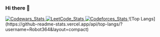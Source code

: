 ### Hi there 👋

<a href="https://www.codewars.com/users/Lambdius">
<img src="https://www.codewars.com/users/Robot_chicken/badges/large" alt="Codewars_Stats" />
</a>
<a href="https://leetcode.com/Robot_chicken/">
<img src="https://leetcode.card.workers.dev/Robot_chicken?theme=dark&font=baloo&extension=null" alt="LeetCode_Stats" />
</a>
<a href="https://codeforces.com/profile/Robot_chicken">
<img src="https://codeforces-readme-stats.vercel.app/api/card?username=Lambdius&theme=dark&disable_animations=true&show_icons=false&force_username=false" alt="Codeforces_Stats" /> 
</a>
![Top Langs](https://github-readme-stats.vercel.app/api/top-langs/?username=Robot364&layout=compact)
